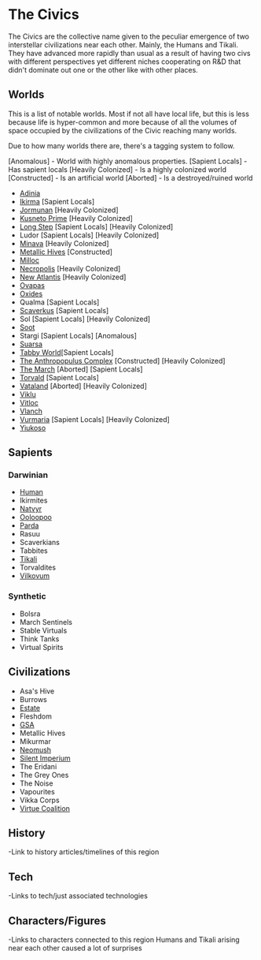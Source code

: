 # The Civics

The Civics are the collective name given to the peculiar emergence of two interstellar civilizations near each other.  Mainly, the Humans and Tikali.  They have advanced more rapidly than usual as a result of having two civs with different perspectives yet different niches cooperating on R&D that didn't dominate out one or the other like with other places.

## Worlds

This is a list of notable worlds.  Most if not all have local life, but this is less because life is hyper-common and more because of all the volumes of space occupied by the civilizations of the Civic reaching many worlds.

Due to how many worlds there are, there's a tagging system to follow.

[Anomalous] - World with highly anomalous properties.
[Sapient Locals] - Has sapient locals
[Heavily Colonized] - Is a highly colonized world
[Constructed] - Is an artificial world
[Aborted] - Is a destroyed/ruined world

- [Adinia](..../1_Worlds_Systems/Adina.md)
- [Ikirma](../../1_Worlds_Systems/Ikirma.md) [Sapient Locals]
- [Jormunan](../../1_Worlds_Systems/Jormunan.md) [Heavily Colonized]
- [Kusneto Prime](../../1_Worlds_Systems/Kusneto_Prime.md) [Heavily Colonized]
- [Long Step](../../1_Worlds_Systems/Long_Step.md) [Sapient Locals] [Heavily Colonized]
- Ludor [Sapient Locals] [Heavily Colonized]
- [Minava](../../1_Worlds_Systems/Minava.md) [Heavily Colonized]
- [Metallic Hives](../../1_Worlds_Systems/Metallic_Hives.md) [Constructed]
- [Milloc](../../1_Worlds_Systems/Vitloc_Milloc.md)
- [Necropolis](../../1_Worlds_Systems/Necropolis_Hub.md) [Heavily Colonized]
- [New Atlantis](../../1_Worlds_Systems/New_Atlantis.md) [Heavily Colonized]
- [Ovapas](../../1_Worlds_Systems/Ovapas.md)
- [Oxides](../../1_Worlds_Systems/Oxides.md)
- Qualma [Sapient Locals]
- [Scaverkus](../../1_Worlds_Systems/Scaverkus.md) [Sapient Locals]
- Sol [Sapient Locals] [Heavily Colonized]
- [Soot](../../1_Worlds_Systems/Soot.md)
- Stargi [Sapient Locals] [Anomalous]
- [Suarsa](../../1_Worlds_Systems/Suarsa.md)
- [Tabby World](../../1_Worlds_Systems/Tabby_World.md)[Sapient Locals]
- [The Anthropopulus Complex](../../1_Worlds_Systems/The_Anthropopulus_Complex.md) [Constructed] [Heavily Colonized]
- [The March](../../1_Worlds_Systems/March.md) [Aborted] [Sapient Locals]
- [Torvald](../../1_Worlds_Systems/Torvald.md) [Sapient Locals]
- [Vataland](../../1_Worlds_Systems/Vataland.md) [Aborted] [Heavily Colonized]
- [Viklu](../../1_Worlds_Systems/Viklu.md)
- [Vitloc](../../1_Worlds_Systems/Vitloc_Milloc.md)
- [Vlanch](../../1_Worlds_Systems/Vlanch.md)
- [Vurmaria](../../1_Worlds_Systems/Vurmaria.md) [Sapient Locals] [Heavily Colonized]
- [Yiukoso](../../1_Worlds_Systems/Yiukoso.md)

## Sapients

### Darwinian
- [Human](../../2_Sapients/Human.md)
- Ikirmites
- [Natvyr](../../2_Sapients/Natvyr.md)
- [Ooloopoo](../../2_Sapients/ooloopoo.md)
- [Parda](../../2_Sapients/Parda.md)
- Rasuu
- Scaverkians
- Tabbites
- [Tikali](../../2_Sapients/Tikali.md)
- Torvaldites
- [Vilkovum](../../2_Sapients/Vilkovum.md)



### Synthetic
- Bolsra
- March Sentinels
- Stable Virtuals
- Think Tanks
- Virtual Spirits

## Civilizations
- Asa's Hive
- Burrows
- [Estate](../../3_Civilizations/The_Estate.md)
- Fleshdom
- [GSA](../../3_Civilizations/Greater_Systems_Assembly.md)
- Metallic Hives
- Mikurmar
- [Neomush](../../3_Civilizations/Mush.md)
- [Silent Imperium](../../3_Civilizations/Silent_Imperium.md)
- The Eridani
- The Grey Ones
- The Noise
- Vapourites
- Vikka Corps
- [Virtue Coalition](../../3_Civilizations/Virtue_Coalition.md)


## History
-Link to history articles/timelines of this region
## Tech
-Links to tech/just associated technologies
## Characters/Figures
-Links to characters connected to this region
Humans and Tikali arising near each other caused a lot of surprises

